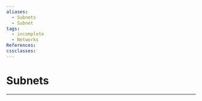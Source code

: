 ```yaml
---
aliases:
  - Subnets
  - Subnet
tags:
  - incomplete
  - Networks
References: 
cssclasses:
---
```

# Subnets

***